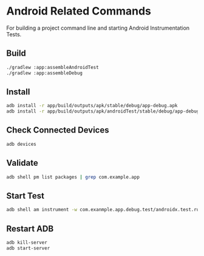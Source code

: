 # Android Related Commands

For building a project command line and starting Android Instrumentation Tests.

## Build

```bash
./gradlew :app:assembleAndroidTest
./gradlew :app:assembleDebug
```

## Install

```bash
adb install -r app/build/outputs/apk/stable/debug/app-debug.apk
adb install -r app/build/outputs/apk/androidTest/stable/debug/app-debug-androidTest.apk 
```

## Check Connected Devices

```bash
adb devices
```

## Validate

```bash
adb shell pm list packages | grep com.example.app
```

## Start Test

```bash
adb shell am instrument -w com.exanmple.app.debug.test/androidx.test.runner.AndroidJUnitRunner
```

## Restart ADB

```bash
adb kill-server
adb start-server
```

